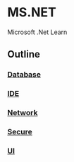 # MS.NET
Microsoft .Net Learn

## Outline
### [Database](database/Database.md)
### [IDE](IDE/IDE.md)
### [Network](network/Network.md)
### [Secure](Secure/Secure.md)
### [UI](UI/UI.md)


